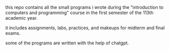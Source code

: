 this repo contains all the small programs i wrote during the "introduction to computers and programming" course in the first semester of the 113th academic year.

it includes assignments, labs, practices, and makeups for midterm and final exams.

some of the programs are written with the help of chatgpt.
